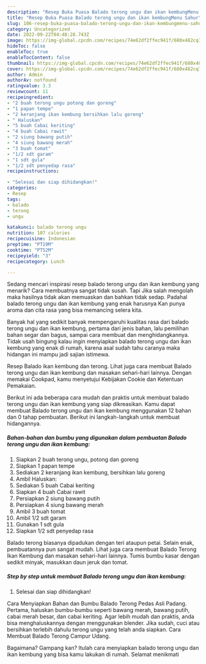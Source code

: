 ```yaml
---
description: "Resep Buka Puasa Balado terong ungu dan ikan kembungMenu Sahur"
title: "Resep Buka Puasa Balado terong ungu dan ikan kembungMenu Sahur"
slug: 106-resep-buka-puasa-balado-terong-ungu-dan-ikan-kembungmenu-sahur
category: Uncategorized
date: 2022-09-22T04:48:28.743Z
image: https://img-global.cpcdn.com/recipes/74e62df2ffec941f/680x482cq70/balado-terong-ungu-dan-ikan-kembung-foto-resep-utama.jpg
hideToc: false
enableToc: true
enableTocContent: false
thumbnail: https://img-global.cpcdn.com/recipes/74e62df2ffec941f/680x482cq70/balado-terong-ungu-dan-ikan-kembung-foto-resep-utama.jpg
cover: https://img-global.cpcdn.com/recipes/74e62df2ffec941f/680x482cq70/balado-terong-ungu-dan-ikan-kembung-foto-resep-utama.jpg
author: Admin
authorAv: notfound
ratingvalue: 3.3
reviewcount: 11
recipeingredient:
- "2 buah terong ungu potong dan goreng"
- "1 papan tempe"
- "2 keranjang ikan kembung bersihkan lalu goreng"
- " Haluskan"
- "5 buah Cabai keriting"
- "4 buah Cabai rawit"
- "2 siung bawang putih"
- "4 siung bawang merah"
- "3 buah tomat"
- "1/2 sdt garam"
- "1 sdt gula"
- "1/2 sdt penyedap rasa"
recipeinstructions:

- "Selesai dan siap dihidangkan!"
categories:
- Resep
tags:
- balado
- terong
- ungu

katakunci: balado terong ungu 
nutrition: 107 calories
recipecuisine: Indonesian
preptime: "PT19M"
cooktime: "PT52M"
recipeyield: "3"
recipecategory: Lunch

---
```



Sedang mencari inspirasi resep balado terong ungu dan ikan kembung yang menarik? Cara membuatnya sangat tidak susah. Tapi Jika salah mengolah maka hasilnya tidak akan memuaskan dan bahkan tidak sedap. Padahal balado terong ungu dan ikan kembung yang enak harusnya Kan punya aroma dan cita rasa yang bisa memancing selera kita.


Banyak hal yang sedikit banyak mempengaruhi kualitas rasa dari balado terong ungu dan ikan kembung, pertama dari jenis bahan, lalu pemilihan bahan segar dan bagus, sampai cara membuat dan menghidangkannya. Tidak usah bingung kalau ingin menyiapkan balado terong ungu dan ikan kembung yang enak di rumah, karena asal sudah tahu caranya maka hidangan ini mampu jadi sajian istimewa.

Resep Balado ikan kembung dan terong. Lihat juga cara membuat Balado terong ungu dan ikan kembung dan masakan sehari-hari lainnya. Dengan memakai Cookpad, kamu menyetujui Kebijakan Cookie dan Ketentuan Pemakaian.


Berikut ini ada beberapa cara mudah dan praktis untuk membuat balado terong ungu dan ikan kembung yang siap dikreasikan. Kamu dapat membuat Balado terong ungu dan ikan kembung menggunakan 12 bahan dan 0 tahap pembuatan. Berikut ini langkah-langkah untuk membuat hidangannya.

<!--inarticleads1-->

##### Bahan-bahan dan bumbu yang digunakan dalam pembuatan Balado terong ungu dan ikan kembung:

1. Siapkan 2 buah terong ungu, potong dan goreng
1. Siapkan 1 papan tempe
1. Sediakan 2 keranjang ikan kembung, bersihkan lalu goreng
1. Ambil  Haluskan:
1. Sediakan 5 buah Cabai keriting
1. Siapkan 4 buah Cabai rawit
1. Persiapkan 2 siung bawang putih
1. Persiapkan 4 siung bawang merah
1. Ambil 3 buah tomat
1. Ambil 1/2 sdt garam
1. Gunakan 1 sdt gula
1. Siapkan 1/2 sdt penyedap rasa


Balado terong biasanya dipadukan dengan teri ataupun petai. Selain enak, pembuatannya pun sangat mudah. Lihat juga cara membuat Balado Terong Ikan Kembung dan masakan sehari-hari lainnya. Tumis bumbu kasar dengan sedikit minyak, masukkan daun jeruk dan tomat. 

<!--inarticleads2-->

##### Step by step untuk membuat Balado terong ungu dan ikan kembung:


1. Selesai dan siap dihidangkan!

Cara Menyiapkan Bahan dan Bumbu Balado Terong Pedas Asli Padang. Pertama, haluskan bumbu-bumbu seperti bawang merah, bawang putih, cabai merah besar, dan cabai keriting. Agar lebih mudah dan praktis, anda bisa menghaluskannya dengan menggunakan blender. Jika sudah, cuci atau bersihkan terlebih dahulu terong ungu yang telah anda siapkan. Cara Membuat Balado Terong Campur Udang. 

Bagaimana? Gampang kan? Itulah cara menyiapkan balado terong ungu dan ikan kembung yang bisa kamu lakukan di rumah. Selamat menikmati

